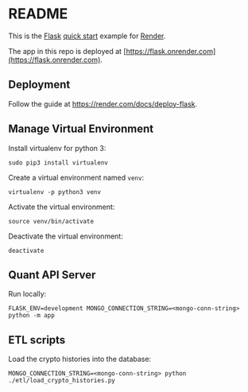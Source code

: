 # README

This is the [Flask](http://flask.pocoo.org/) [quick start](http://flask.pocoo.org/docs/1.0/quickstart/#a-minimal-application) example for [Render](https://render.com).

The app in this repo is deployed at [https://flask.onrender.com](https://flask.onrender.com).

## Deployment

Follow the guide at https://render.com/docs/deploy-flask.

## Manage Virtual Environment

Install virtualenv for python 3:

```
sudo pip3 install virtualenv
```

Create a virtual environment named `venv`:

```
virtualenv -p python3 venv
```

Activate the virtual environment:

```
source venv/bin/activate
```

Deactivate the virtual environment:

```
deactivate
```

## Quant API Server

Run locally:

```
FLASK_ENV=development MONGO_CONNECTION_STRING=<mongo-conn-string> python -m app
```

## ETL scripts

Load the crypto histories into the database:

```
MONGO_CONNECTION_STRING=<mongo-conn-string> python ./etl/load_crypto_histories.py
```
